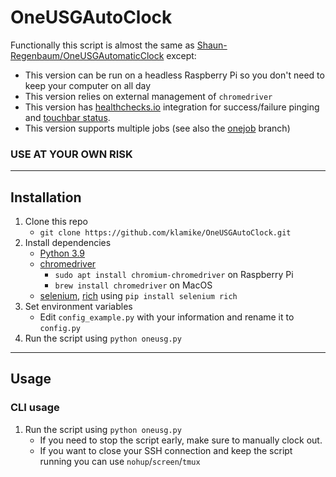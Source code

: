 # OneUSGAutoClock

Functionally this script is almost the same as [Shaun-Regenbaum/OneUSGAutomaticClock](https://github.com/Shaun-Regenbaum/OneUSGAutomaticClock) except:
- This version can be run on a headless Raspberry Pi so you don't need to keep your computer on all day
- This version relies on external management of `chromedriver`
- This version has [healthchecks.io](https://healthchecks.io) integration for success/failure pinging and [touchbar status](https://github.com/klamike/btt-healthchecks).
- This version supports multiple jobs (see also the [onejob](https://github.com/klamike/OneUSGAutoClock/tree/onejob) branch)

### USE AT YOUR OWN RISK
___

## Installation

1. Clone this repo
    - `git clone https://github.com/klamike/OneUSGAutoClock.git`
2. Install dependencies
    - [Python 3.9](https://www.python.org/downloads/)
    - [chromedriver](https://chromedriver.chromium.org)
      - `sudo apt install chromium-chromedriver` on Raspberry Pi
      - `brew install chromedriver` on MacOS
    - [selenium](https://pypi.org/project/selenium/), [rich](https://github.com/Textualize/rich) using `pip install selenium rich`
3. Set environment variables
    - Edit `config_example.py` with your information and rename it to `config.py`
4. Run the script using `python oneusg.py`

___

## Usage

### CLI usage

1. Run the script using `python oneusg.py`
   - If you need to stop the script early, make sure to manually clock out.
   - If you want to close your SSH connection and keep the script running you can use `nohup`/`screen`/`tmux`
